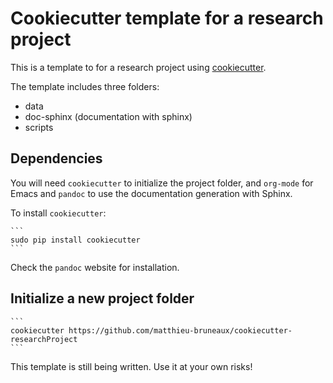 # Cookiecutter template for a research project

This is a template to for a research project using [cookiecutter](https://github.com/audreyr/cookiecutter).

The template includes three folders:
- data
- doc-sphinx (documentation with sphinx)
- scripts

## Dependencies

You will need `cookiecutter` to initialize the project folder, and `org-mode`
for Emacs and `pandoc` to use the documentation generation with Sphinx.

To install `cookiecutter`:

    ```
	sudo pip install cookiecutter
	```

Check the `pandoc` website for installation.

## Initialize a new project folder

    ```
	cookiecutter https://github.com/matthieu-bruneaux/cookiecutter-researchProject
	```

This template is still being written. Use it at your own risks!
